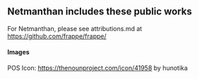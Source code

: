 ## Netmanthan includes these public works

For Netmanthan, please see attributions.md at https://github.com/frappe/frappe/

#### Images

POS Icon: https://thenounproject.com/icon/41958 by hunotika
